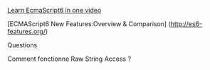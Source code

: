 

[Learn EcmaScript6 in one video](http://www.newthinktank.com/2016/12/ecmascript-6-tutorial/)

[ECMAScript6 New Features:Overview & Comparison] (http://es6-features.org/)



Questions 

Comment fonctionne Raw String Access ?